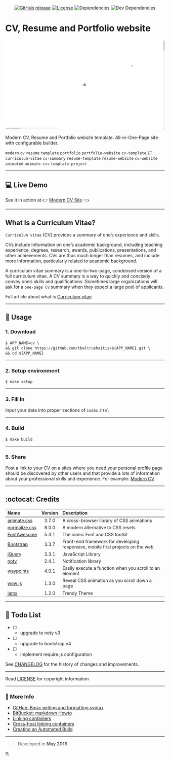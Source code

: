 <p align="center">
  <a href="https://github.com/tbaltrushaitis/cv/releases"><img src="https://img.shields.io/github/release/tbaltrushaitis/cv.svg?style=flat" alt="GitHub release"></a>
  <a href="https://github.com/tbaltrushaitis/cv/blob/master/LICENSE"><img src="https://img.shields.io/badge/license-MIT-green.svg?style=flat" alt="License"></a>
  <img src="https://img.shields.io/david/tbaltrushaitis/cv.svg" alt="Dependencies">
  <img src="https://img.shields.io/david/dev/tbaltrushaitis/cv.svg" alt="Dev Dependencies">
</p>

# CV, Resume and Portfolio website #

<p align="center">
  <a href="http://bit.ly/tomascv?ref=readme">
    <img max-width="640px" max-height="360px" src="assets/img/cv-demo-01.gif" alt="Modern CV, Resume and Portfolio website template" />
  </a>
</p>

Modern CV, Resume and Portfolio website template. All-in-One-Page site with configurable builder.

`modern` `cv` `resume` `template` `portfolio` `portfolio-website` `cv-template` `IT` `curriculum-vitae` `cv-summary` `resume-template` `resume-website` `cv-website` `animated` `animate-css` `template-project`

---

## :computer: Live Demo ##
See it in action at :point_right: [Modern CV Site](http://bit.ly/tomascv) :point_left:

---

## What Is a Curriculum Vitae? ##

`Curriculum vitae` (CV) provides a summary of one’s experience and skills.

CVs include information on one’s academic background, including teaching experience, degrees, research, awards, publications, presentations, and other achievements. CVs are thus much longer than resumes, and include more information, particularly related to academic background.

A curriculum vitae summary is a one-to-two-page, condensed version of a full curriculum vitae. A CV summary is a way to quickly and concisely convey one’s skills and qualifications. Sometimes large organizations will ask for a `one-page CV` summary when they expect a large pool of applicants.

Full article about what is [Curriculum vitae](http://bit.ly/2QfaIBD)

---

## :runner: Usage ##

### 1. Download ###
```shell
$ APP_NAME=cv \
&& git clone https://github.com/tbaltrushaitis/${APP_NAME}.git \
&& cd ${APP_NAME}
```

---

### 2. Setup environment ###
```shell
$ make setup
```

---

### 3. Fill in ###

Input your data into proper sections of `index.html`

---

### 4. Build ###
```shell
$ make build
```
---

### 5. Share  ###

Post a link to your CV on a sites where you need your personal profile page should be discovered by other users and that provide a lots of information about your professional skills and experience.
For example: [Modern CV](http://bit.ly/tomascv)

---

## :octocat: Credits ##

 Name | Version | Description |
:-----|:-------:|:------------|
 [animate.css](http://daneden.github.io/animate.css/) | 3.7.0 | A cross-browser library of CSS animations
 [normalize.css](http://necolas.github.io/normalize.css/) | 8.0.0 | A modern alternative to CSS resets
 [FontAwesome](http://fontawesome.io/) | 5.3.1 | The iconic Font and CSS toolkit
 [Bootstrap](http://getbootstrap.com) | 3.3.7 | Front-end framework for developing responsive, mobile first projects on the web
 [jQuery](http://jquery.com/) | 3.3.1 | JavaScript Library
 [noty](http://ned.im/noty) | 2.4.1 | Notification library
 [waypoints](https://github.com/imakewebthings/waypoints) | 4.0.1 | Easily execute a function when you scroll to an element
 [wow.js](https://wowjs.uk/) | 1.3.0 | Reveal CSS animation as you scroll down a page
 [iamx](https://trendytheme.net/items/i-am-x-html-resume-template/) | 1.2.0 | Trendy Theme

---

## :pushpin: Todo List ##

- [ ] - upgrade to noty v3
- [ ] - upgrade to bootstrap v4
- [ ] - implement require.js configuration

See [CHANGELOG][Changelog] for the history of changes and improvements.

---

Read [LICENSE][License] for copyright information

---

### :link: More Info ###

 - [GitHub: Basic writing and formatting syntax](https://help.github.com/articles/basic-writing-and-formatting-syntax)
 - [BitBucket: markdown Howto](https://bitbucket.org/tutorials/markdowndemo)
 - [Linking containers](https://docs.docker.com/engine/userguide/networking/default_network/dockerlinks.md)
 - [Cross-host linking containers](https://docs.docker.com/engine/admin/ambassador_pattern_linking.md)
 - [Creating an Automated Build](https://docs.docker.com/docker-hub/builds/)

---
> Developed in **May 2016**

:scorpius:

[Changelog]: CHANGELOG.md
[License]: LICENSE.md
